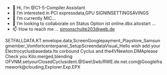 - 👋 Hi, I’m @C1-5-Compiler.Assistant
- 👀 I’m interested in PCI expressdata,GPU SIGNINSETTINGSAVINGS
- 🌱 I’m currently MIC...
- 💞️ I’m looking to collaborate on Status Option ist online.dbx.aitostart ...
- 📫 How to reach me ...
simonschulte203@web.de
<!Wtf MCECc is down,Set your reportedstatus.an

Timeleabzc/Timeleabzc is a ✨ special ✨ repository because its `README.md` (this file) appears on your GitHub profile.
You can click the Preview link to take a look at your changes.
--->SETFALLDATA.KT.envelope.data,ScreenGooglepayment_Playstore_Samsungmember_Vomfortcenterpanel_SetupScreendataVisual_Hello wish add your Electrocyclusbasedata.Its corbound Cyclus and the4VNewton.DMAplease Check you Kilo.merged,blending OFVNM.setyourClosedCyclusident.@Swe\Swb/RWE.de.net.com@Googleframework@clouding,Explorer.Exp.EPX 
